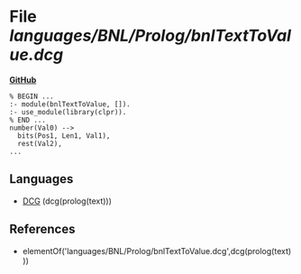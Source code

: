 # File _languages/BNL/Prolog/bnlTextToValue.dcg_
**[GitHub](https://github.com/softlang/yas/blob/master/languages/BNL/Prolog/bnlTextToValue.dcg)**
```
% BEGIN ...
:- module(bnlTextToValue, []).
:- use_module(library(clpr)).
% END ...
number(Val0) -->
  bits(Pos1, Len1, Val1),
  rest(Val2),
...
```

## Languages
* [DCG](../languages/DCG.md) (dcg(prolog(text)))

## References
* elementOf('languages/BNL/Prolog/bnlTextToValue.dcg',dcg(prolog(text)))
